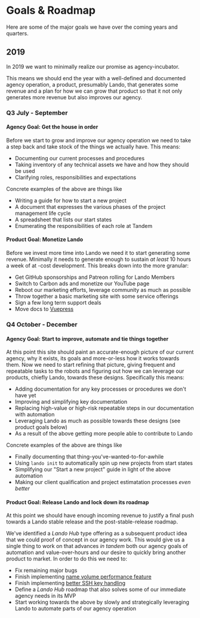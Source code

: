 # Goals & Roadmap

Here are some of the major goals we have over the coming years and quarters.

## 2019

In 2019 we want to minimally realize our promise as agency-incubator.

This means we should end the year with a well-defined and documented agency operation, a product, presumably Lando, that generates some revenue and a plan for how we can grow that product so that it not only generates more revenue but also improves our agency.

### Q3 July - September

#### Agency Goal: Get the house in order

Before we start to grow and improve our agency operation we need to take a step back and take stock of the things we actually have. This means:

* Documenting our current processes and procedures
* Taking inventory of any technical assets we have and how they should be used
* Clarifying roles, responsibilities and expectations

Concrete examples of the above are things like

* Writing a guide for how to start a new project
* A document that expresses the various phases of the project management life cycle
* A spreadsheet that lists our start states
* Enumerating the responsibilities of each role at Tandem

#### Product Goal: Monetize Lando

Before we invest more time into Lando we need it to start generating some revenue. Minimally it needs to generate enough to sustain _at least_ 10 hours a week of at -cost development. This breaks down into the more granular:

* Get GitHub sponsorships and Patreon rolling for Lando Members
* Switch to Carbon ads and monetize our YouTube page
* Reboot our marketing efforts, leverage community as much as possible
* Throw together a basic marketing site with some service offerings
* Sign a few long term support deals
* Move docs to [Vuepress](https://github.com/lando/lando/issues/1410)

### Q4 October - December

#### Agency Goal: Start to improve, automate and tie things together

At this point this site should paint an accurate-enough picture of our current agency, why it exists, its goals and more-or-less how it works towards them. Now we need to start refining that picture, giving frequent and repeatable tasks to the robots and figuring out how we can leverage our products, chiefly Lando, towards these designs. Specifically this means:

* Adding documentation for any key processes or procedures we don't have yet
* Improving and simplifying key documentation
* Replacing high-value or high-risk repeatable steps in our documentation with automation
* Leveraging Lando as much as possible towards these designs (see product goals below)
* As a result of the above getting more people able to contribute to Lando

Concrete examples of the above are things like

* Finally documenting that thing-you've-wanted-to-for-awhile
* Using `lando init` to automatically spin up new projects from start states
* Simplifying our "Start a new project" guide in light of the above automation
* Making our client qualification and project estimatation processes _even better_

#### Product Goal: Release Lando and lock down its roadmap

At this point we should have enough incoming revenue to justify a final push towards a Lando stable release and the post-stable-release roadmap.

We've identified a _Lando Hub_ type offering as a subsequent product idea that we could proof of concept in our agency work. This would give us a single thing to work on that advances _in tandem_ both our agency goals of automation and value-over-hours and our desire to quickly bring another product to market. In order to do this we need to:

* Fix remaining major bugs
* Finish implementing [name volume performance feature](https://github.com/lando/lando/issues/1460)
* Finish implementing [better SSH key handling](https://github.com/lando/lando/issues/478)
* Define a _Lando Hub_ roadmap that also solves some of our immediate agency needs in its MVP
* Start working towards the above by slowly and strategically leveraging Lando to automate parts of our agency operation
